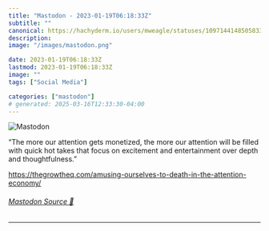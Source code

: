 ```yaml
---
title: "Mastodon - 2023-01-19T06:18:33Z"
subtitle: ""
canonical: https://hachyderm.io/users/mweagle/statuses/109714414850583357
description:
image: "/images/mastodon.png"

date: 2023-01-19T06:18:33Z
lastmod: 2023-01-19T06:18:33Z
image: ""
tags: ["Social Media"]

categories: ["mastodon"]
# generated: 2025-03-16T12:33:30-04:00
---
```

![Mastodon](/images/mastodon.png)

<p>“The more our attention gets monetized, the more our attention will be filled with quick hot takes that focus on excitement and entertainment over depth and thoughtfulness.”</p><p><a href="https://thegrowtheq.com/amusing-ourselves-to-death-in-the-attention-economy/" target="_blank" rel="nofollow noopener noreferrer" translate="no"><span class="invisible">https://</span><span class="ellipsis">thegrowtheq.com/amusing-oursel</span><span class="invisible">ves-to-death-in-the-attention-economy/</span></a></p>


###### [Mastodon Source 🐘](https://hachyderm.io/@mweagle/109714414850583357)

___
